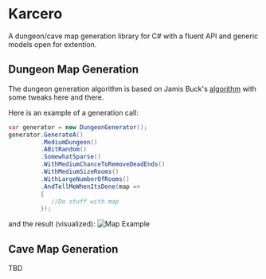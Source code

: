 # Karcero

A dungeon/cave map generation library for C# with a fluent API and generic models open for extention.

## Dungeon Map Generation

The dungeon generation algorithm is based on Jamis Buck's [algorithm](http://www.brainycode.com/downloads/RandomDungeonGenerator.pdf) with some tweaks here and there.

Here is an example of a generation call:
```csharp
var generator = new DungeonGenerator();
generator.GenerateA()
         .MediumDungeon()
         .ABitRandom()
         .SomewhatSparse()
         .WithMediumChanceToRemoveDeadEnds()
         .WithMediumSizeRooms()
         .WithLargeNumberOfRooms()
         .AndTellMeWhenItsDone(map =>
         {
            //Do stuff with map
         });
```

and the result (visualized):
![Map Example](http://i.imgur.com/mUkajVU.jpg)

## Cave Map Generation
TBD

